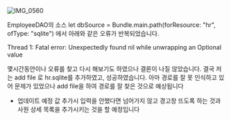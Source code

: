 ![IMG_0560](https://user-images.githubusercontent.com/50395024/68677444-7939ee00-059f-11ea-8c5f-39d213e5dedd.gif)

EmployeeDAO의 소스 
let dbSource = Bundle.main.path(forResource: "hr", ofType: "sqlite") 에서 아래와 같은 오류가 반복되었습니다. 

Thread 1: Fatal error: Unexpectedly found nil while unwrapping an Optional value

몇시간동안이나 오류를 찾고 다시 해보기도 하였으나 결론이 나질 않았습니다.
결국 저는 add file 로 hr.sqlite를 추가하였고, 성공하였습니다. 
아마 경로를 잘 못 인식하고 있어 문제가 있었으나 add file을 하여 경로를 잘 찾은 것으로 예상됩니다

+ 업데이트 예정
값 추가시 입력을 안했다면 넘어가지 않고 경고창 뜨도록 하는 것과
사원 상세 목록을 추가시키는 것을 할 예정입니다
